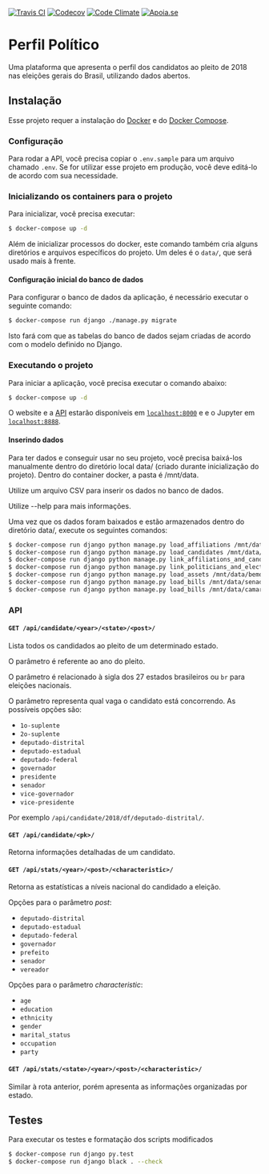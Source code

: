 [![Travis CI](https://img.shields.io/travis/okfn-brasil/perfil-politico.svg)](https://travis-ci.org/okfn-brasil/perfil-politico)
[![Codecov](https://img.shields.io/codecov/c/github/okfn-brasil/perfil-politico.svg)](https://codecov.io/gh/okfn-brasil/perfil-politico)
[![Code Climate](https://img.shields.io/codeclimate/maintainability/okfn-brasil/perfil-politico.svg)](https://codeclimate.com/github/okfn-brasil/perfil-politico)
[![Apoia.se](https://img.shields.io/badge/donate-apoia.se-EB4A3B.svg)](https://apoia.se/serenata)

# Perfil Político

Uma plataforma que apresenta o perfil dos candidatos ao pleito de 2018 nas 
eleições gerais do Brasil, utilizando dados abertos.


## Instalação

Esse projeto requer a instalação do [Docker](https://docs.docker.com/install/) 
e do [Docker Compose](https://docs.docker.com/compose/install/).

### Configuração

Para rodar a API, você precisa copiar o `.env.sample` para um arquivo chamado 
`.env`. Se for utilizar esse projeto em produção, você deve editá-lo de acordo 
com sua necessidade.

### Inicializando os containers para o projeto

Para inicializar, você precisa executar:

```sh
$ docker-compose up -d
```

Além de inicializar processos do docker, este comando também cria alguns 
diretórios e arquivos específicos do projeto. Um deles é o `data/`, que 
será usado mais à frente.


#### Configuração inicial do banco de dados

Para configurar o banco de dados da aplicação, é necessário executar o seguinte 
comando:


```sh
$ docker-compose run django ./manage.py migrate
```

Isto fará com que as tabelas do banco de dados sejam criadas de acordo com o 
modelo definido no Django.


### Executando o projeto


Para iniciar a aplicação, você precisa executar o comando abaixo:

```sh
$ docker-compose up -d
```

O website e a [API](#api) estarão disponíveis em
[`localhost:8000`](http://localhost:8000) e e o Jupyter em
[`localhost:8888`](http://localhost:8888).


#### Inserindo dados

Para ter dados e conseguir usar no seu projeto, você precisa baixá-los 
manualmente dentro do diretório local data/ (criado durante inicialização do 
projeto). Dentro do container docker, a pasta é /mnt/data.

Utilize um arquivo CSV para inserir os dados no banco de dados. 

Utilize --help para mais informações. 

Uma vez que os dados foram baixados e estão armazenados dentro do diretório 
data/, execute os seguintes comandos:

```sh
$ docker-compose run django python manage.py load_affiliations /mnt/data/filiacao.csv
$ docker-compose run django python manage.py load_candidates /mnt/data/candidatura.csv
$ docker-compose run django python manage.py link_affiliations_and_candidates
$ docker-compose run django python manage.py link_politicians_and_election_results
$ docker-compose run django python manage.py load_assets /mnt/data/bemdeclarado.csv
$ docker-compose run django python manage.py load_bills /mnt/data/senado.csv
$ docker-compose run django python manage.py load_bills /mnt/data/camara.csv
```

### API

#### `GET /api/candidate/<year>/<state>/<post>/`

Lista todos os candidados ao pleito de um determinado estado. 

O parâmetro <year> é referente ao ano do pleito.

O parâmetro <state> é relacionado à sigla dos 27 estados brasileiros ou `br` para
eleições nacionais. 

O parâmetro <post> representa qual vaga o candidato está concorrendo. As possíveis
opções são:

* `1o-suplente`
* `2o-suplente`
* `deputado-distrital`
* `deputado-estadual`
* `deputado-federal`
* `governador`
* `presidente`
* `senador`
* `vice-governador`
* `vice-presidente`

Por exemplo `/api/candidate/2018/df/deputado-distrital/`.


#### `GET /api/candidate/<pk>/`

Retorna informações detalhadas de um candidato.


#### `GET /api/stats/<year>/<post>/<characteristic>/`

Retorna as estatísticas a níveis nacional do candidado a eleição.

Opções para o parâmetro *post*:

* `deputado-distrital`
* `deputado-estadual`
* `deputado-federal`
* `governador`
* `prefeito`
* `senador`
* `vereador`

Opções para o parâmetro *characteristic*:

* `age`
* `education`
* `ethnicity`
* `gender`
* `marital_status`
* `occupation`
* `party`

#### `GET /api/stats/<state>/<year>/<post>/<characteristic>/`

Similar à rota anterior, porém apresenta as informações organizadas por estado.


## Testes
Para executar os testes e formatação dos scripts modificados

```sh
$ docker-compose run django py.test
$ docker-compose run django black . --check
```

